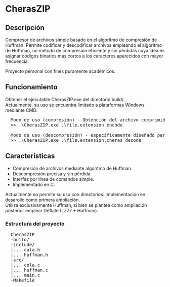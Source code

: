 # CherasZIP
## Descripción
Compresor de archivos simple basado en el algoritmo de compresión de Huffman. Permite codificar y descodificar archivos empleando el algoritmo de Huffman, 
un método de compresión eficiente y sin pérdidas cuya idea es asignar códigos binarios más cortos a los caracteres aparecidos con mayor frecuencia.<br>

Proyecto personal con fines puramente académicos.<br>

## Funcionamiento

Obtener el ejecutable CherasZIP.exe del directorio build/.<br>
Actualmente, su uso se encuentra limitado a plataformas Windows mediante CMD.<br>
<pre>
  Modo de uso (compresión) - Obtención del archivo comprimido file.extension.cheras
  >> .\CherasZIP.exe .\file.extension encode
  
  Modo de uso (descompresión) - específicamente diseñado para archivos .cheras propios del compresor CherasZIP.
  >> .\CherasZIP.exe .\file.extension.cheras decode
</pre>

## Características
- Compresión de archivos mediante algoritmo de Huffman.
- Descompresión precisa y sin pérdida.
- Interfaz por línea de comandos simple.
- Implementado en C.

Actualmente no permite su uso con directorios. Implementación en desarollo como primera ampliación.<br>
Utiliza exclusivamente Huffman, si bien se plantea como ampliación posterior emplear Deflate (LZ77 + Huffman).<br>

### Estructura del proyecto
<pre>
  CherasZIP
  -build/
  -include/
  |... cola.h
  |... huffman.h
  -src/
  |... cola.c
  |... huffman.c
  |... main.c
  -Makefile
</pre>
